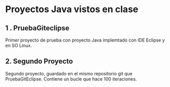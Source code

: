 # Proyectos Java vistos en clase
## 1 . PruebaGiteclipse
Primer proyecto de prueba con proyecto Java implemtado con IDE Eclipse y en SO Linux.

## 2. Segundo Proyecto
Segundo proyecto, guardado en el mismo repositorio git que PruebaGitEclipse.
Contiene un bucle que hace 100 iteraciones.
